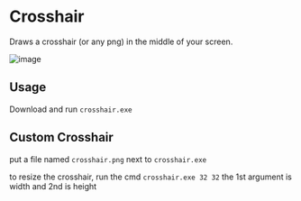 # Crosshair
Draws a crosshair (or any png) in the middle of your screen.

![image](https://github.com/farzher/crosshair/assets/1005136/fec07343-56e3-4346-a7d6-9650ba5b8c64)


## Usage
Download and run `crosshair.exe`

## Custom Crosshair
put a file named `crosshair.png` next to `crosshair.exe`

to resize the crosshair, run the cmd `crosshair.exe 32 32` the 1st argument is width and 2nd is height
